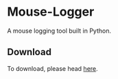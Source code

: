 # Mouse-Logger
A mouse logging tool built in Python.


## Download
To download, please head [here]().
